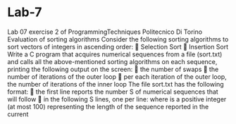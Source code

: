 # Lab-7
Lab 07 exercise 2  of ProgrammingTechniques Politecnico Di Torino
Evaluation of sorting algorithms
Consider the following sorting algorithms to sort vectors of integers in ascending order:
 Selection Sort
 Insertion Sort
Write a C program that acquires numerical sequences from a file (sort.txt) and calls all the above-mentioned sorting algorithms on each sequence, printing the following output on the screen:
 the number of swaps
 the number of iterations of the outer loop
 per each iteration of the outer loop, the number of iterations of the inner loop
The file sort.txt has the following format:
 the first line reports the number S of numerical sequences that will follow
 in the following S lines, one per line:
<length> <sequence>
where <length> is a positive integer (at most 100) representing the length of the sequence reported in the current
